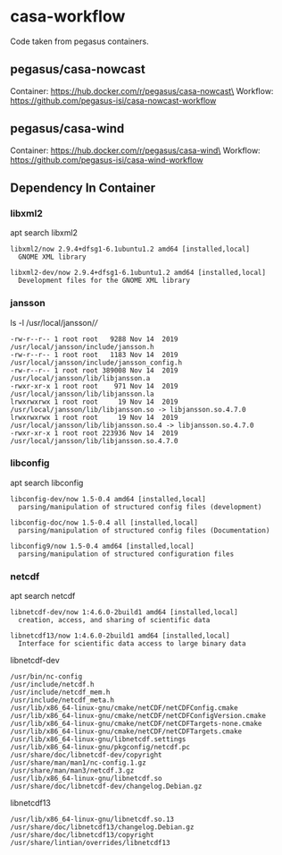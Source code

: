 # casa-workflow

Code taken from pegasus containers.

## pegasus/casa-nowcast
Container: https://hub.docker.com/r/pegasus/casa-nowcast\
Workflow: https://github.com/pegasus-isi/casa-nowcast-workflow

## pegasus/casa-wind
Container: https://hub.docker.com/r/pegasus/casa-wind\
Workflow: https://github.com/pegasus-isi/casa-wind-workflow


## Dependency In Container 
### libxml2
apt search libxml2
```
libxml2/now 2.9.4+dfsg1-6.1ubuntu1.2 amd64 [installed,local]
  GNOME XML library

libxml2-dev/now 2.9.4+dfsg1-6.1ubuntu1.2 amd64 [installed,local]
  Development files for the GNOME XML library
```
### jansson
ls -l /usr/local/jansson/*/*
```
-rw-r--r-- 1 root root   9288 Nov 14  2019 /usr/local/jansson/include/jansson.h
-rw-r--r-- 1 root root   1183 Nov 14  2019 /usr/local/jansson/include/jansson_config.h
-rw-r--r-- 1 root root 389008 Nov 14  2019 /usr/local/jansson/lib/libjansson.a
-rwxr-xr-x 1 root root    971 Nov 14  2019 /usr/local/jansson/lib/libjansson.la
lrwxrwxrwx 1 root root     19 Nov 14  2019 /usr/local/jansson/lib/libjansson.so -> libjansson.so.4.7.0
lrwxrwxrwx 1 root root     19 Nov 14  2019 /usr/local/jansson/lib/libjansson.so.4 -> libjansson.so.4.7.0
-rwxr-xr-x 1 root root 223936 Nov 14  2019 /usr/local/jansson/lib/libjansson.so.4.7.0
```
### libconfig
apt search libconfig
```
libconfig-dev/now 1.5-0.4 amd64 [installed,local]
  parsing/manipulation of structured config files (development)

libconfig-doc/now 1.5-0.4 all [installed,local]
  parsing/manipulation of structured config files (Documentation)

libconfig9/now 1.5-0.4 amd64 [installed,local]
  parsing/manipulation of structured configuration files
```
### netcdf
apt search netcdf
```
libnetcdf-dev/now 1:4.6.0-2build1 amd64 [installed,local]
  creation, access, and sharing of scientific data

libnetcdf13/now 1:4.6.0-2build1 amd64 [installed,local]
  Interface for scientific data access to large binary data
```
libnetcdf-dev
```
/usr/bin/nc-config
/usr/include/netcdf.h
/usr/include/netcdf_mem.h
/usr/include/netcdf_meta.h
/usr/lib/x86_64-linux-gnu/cmake/netCDF/netCDFConfig.cmake
/usr/lib/x86_64-linux-gnu/cmake/netCDF/netCDFConfigVersion.cmake
/usr/lib/x86_64-linux-gnu/cmake/netCDF/netCDFTargets-none.cmake
/usr/lib/x86_64-linux-gnu/cmake/netCDF/netCDFTargets.cmake
/usr/lib/x86_64-linux-gnu/libnetcdf.settings
/usr/lib/x86_64-linux-gnu/pkgconfig/netcdf.pc
/usr/share/doc/libnetcdf-dev/copyright
/usr/share/man/man1/nc-config.1.gz
/usr/share/man/man3/netcdf.3.gz
/usr/lib/x86_64-linux-gnu/libnetcdf.so
/usr/share/doc/libnetcdf-dev/changelog.Debian.gz
```
libnetcdf13
```
/usr/lib/x86_64-linux-gnu/libnetcdf.so.13
/usr/share/doc/libnetcdf13/changelog.Debian.gz
/usr/share/doc/libnetcdf13/copyright
/usr/share/lintian/overrides/libnetcdf13
```


